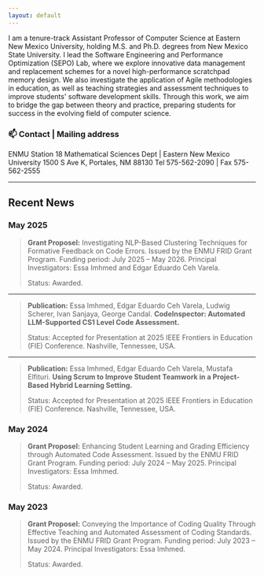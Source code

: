 ```yaml
---
layout: default
---
```


<!-- ## About Me
I am a tenure-track Assistant Professor of Computer Science at Eastern New Mexico University, holding M.S. and Ph.D. degrees from New Mexico State University. I lead the Software Engineering and Performance Optimization (_SEPO_) Lab, where we explore data management and replacement schemes for a novel scratchpad memory design. My group and I also investigate the application of Agile methods in education, as well as teaching strategies and assessment techniques to enhance students’ coding experiences. This project aims to bridge the gap between theory and practice, preparing students for success in the evolving field of computer science. -->

I am a tenure-track Assistant Professor of Computer Science at Eastern New Mexico University, holding M.S. and Ph.D. degrees from New Mexico State University. I lead the Software Engineering and Performance Optimization (SEPO) Lab, where we explore innovative data management and replacement schemes for a novel high-performance scratchpad memory design. We also investigate the application of Agile methodologies in education, as well as teaching strategies and assessment techniques to improve students' software development skills. Through this work, we aim to bridge the gap between theory and practice, preparing students for success in the evolving field of computer science.

### 📫 Contact | Mailing address
ENMU Station 18
Mathematical Sciences Dept | Eastern New Mexico University
1500 S Ave K, Portales, NM 88130
Tel 575-562-2090 | Fax 575-562-2555


<!-- | Contact Info                        | Mailing address    |
|:------------------------------------|:-------------------|
| Mathematical Sciences Dept 18       | ENMU Station 18    |
| Eastern New Mexico University       | 1500 S Ave K       |
| Tel 575-562-2090 / Fax 575-562-2555 | Portales, NM 88130 | -->

<!-- | Contact Info                        | Mailing Address    |
|:------------------------------------|:-------------------|
| Mathematical Sciences Dept 18  <br> Eastern New Mexico University  <br> Tel 575-562-2090 / Fax 575-562-2555 | ENMU Station 18  <br> 1500 S Ave K  <br> Portales, NM 88130 | -->

---

## Recent News

### May 2025
> **Grant Proposel:** Investigating NLP-Based Clustering Techniques for Formative Feedback on Code Errors. Issued by the ENMU FRID Grant Program. Funding period: July 2025 – May 2026. Principal Investigators: Essa Imhmed and Edgar Eduardo Ceh Varela.
>
> Status: Awarded.

---

> **Publication:** Essa Imhmed, Edgar Eduardo Ceh Varela, Ludwig Scherer, Ivan Sanjaya, George Candal. **CodeInspector: Automated LLM-Supported CS1 Level Code Assessment.**
>
> Status: Accepted for Presentation at 2025 IEEE Frontiers in Education (FIE) Conference.
> Nashville, Tennessee, USA.

---

> **Publication:** Essa Imhmed, Edgar Eduardo Ceh Varela, Mustafa Elfituri. **Using Scrum to Improve Student Teamwork in a Project-Based Hybrid Learning Setting.**
>
> Status: Accepted for Presentation at 2025 IEEE Frontiers in Education (FIE) Conference.
> Nashville, Tennessee, USA.

### May 2024
> **Grant Proposel:** Enhancing Student Learning and Grading Efficiency through Automated Code Assessment. Issued by the ENMU FRID Grant Program. Funding period: July 2024 – May 2025. Principal Investigators: Essa Imhmed.
>
> Status: Awarded.

### May 2023
> **Grant Proposel:** Conveying the Importance of Coding Quality Through Effective Teaching and Automated Assessment of Coding Standards. Issued by the ENMU FRID Grant Program. Funding period: July 2023 – May 2024. Principal Investigators: Essa Imhmed.
>
> Status: Awarded.

<!-- > This is a blockquote following a header.
>
> When something is important enough, you do it even if the odds are not in your favor.

Text can be **bold**, _italic_, or ~~strikethrough~~.

[Link to another page](./another-page.html).

There should be whitespace between paragraphs.

There should be whitespace between paragraphs. We recommend including a README, or a file with information about your project.

# Header 1

This is a normal paragraph following a header. GitHub is a code hosting platform for version control and collaboration. It lets you and others work together on projects from anywhere.

## Header 2

> This is a blockquote following a header.
>
> When something is important enough, you do it even if the odds are not in your favor.

### Header 3

```js
// Javascript code with syntax highlighting.
var fun = function lang(l) {
  dateformat.i18n = require('./lang/' + l)
  return true;
}
```

```ruby
# Ruby code with syntax highlighting
GitHubPages::Dependencies.gems.each do |gem, version|
  s.add_dependency(gem, "= #{version}")
end
```

#### Header 4

*   This is an unordered list following a header.
*   This is an unordered list following a header.
*   This is an unordered list following a header.

##### Header 5

1.  This is an ordered list following a header.
2.  This is an ordered list following a header.
3.  This is an ordered list following a header.

###### Header 6

| head1        | head two          | three |
|:-------------|:------------------|:------|
| ok           | good swedish fish | nice  |
| out of stock | good and plenty   | nice  |
| ok           | good `oreos`      | hmm   |
| ok           | good `zoute` drop | yumm  |

### There's a horizontal rule below this.

* * *

### Here is an unordered list:

*   Item foo
*   Item bar
*   Item baz
*   Item zip

### And an ordered list:

1.  Item one
1.  Item two
1.  Item three
1.  Item four

### And a nested list:

- level 1 item
  - level 2 item
  - level 2 item
    - level 3 item
    - level 3 item
- level 1 item
  - level 2 item
  - level 2 item
  - level 2 item
- level 1 item
  - level 2 item
  - level 2 item
- level 1 item

### Small image

![Octocat](https://github.githubassets.com/images/icons/emoji/octocat.png)

### Large image

![Branching](https://guides.github.com/activities/hello-world/branching.png)


### Definition lists can be used with HTML syntax.

<dl>
<dt>Name</dt>
<dd>Godzilla</dd>
<dt>Born</dt>
<dd>1952</dd>
<dt>Birthplace</dt>
<dd>Japan</dd>
<dt>Color</dt>
<dd>Green</dd>
</dl>

```
Long, single-line code blocks should not wrap. They should horizontally scroll if they are too long. This line should be long enough to demonstrate this.
```

```
The final element.
``` -->
